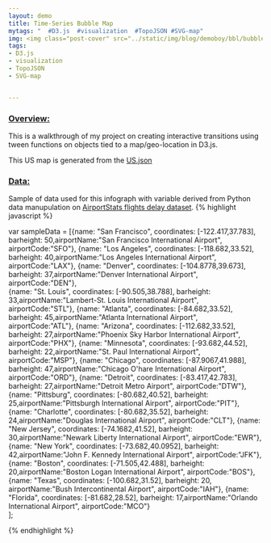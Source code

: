 ```yaml
---
layout: demo
title: Time-Series Bubble Map
mytags: "  #D3.js  #visualization  #TopoJSON #SVG-map"
img: <img class="post-cover" src="../static/img/blog/demoboy/bbl/bubbleMap.png"  border="5" alt="Responsive image">
tags:
- D3.js
- visualization
- TopoJSON
- SVG-map


---
```


<script src="//code.jquery.com/jquery-2.0.0.js"></script>
<style>

          .airports {
          fill: #036;
          stroke: #6cb0e0;
          stroke-width: 0.5px;
          stroke-linecap: round;
          stroke-linejoin: round;
          vector-effect: non-scaling-stroke;
                }
      </style>


<script src="//d3js.org/d3.v3.min.js"></script>
<script src="//d3js.org/topojson.v1.min.js"></script>

<div id="us_states"></div>
<script type="text/javascript">
  (function() {

     var m_width = $("#us_states").width(),
          width = 1060,
          height = 600,
          country,
          state;

      var projection = d3.geo.albersUsa()
      .scale(1060)
      .translate([width / 2, height / 2])
      .precision(.1);

  var path = d3.geo.path()
      .projection(projection);



       var svg = d3.select("#us_states").append("svg")
          .attr("preserveAspectRatio", "xMidYMid")
          .attr("viewBox", "0 0 " + width + " " + height)
          .attr("width", m_width)
          .attr("height", m_width * height / width);

 var start_val = 1987,
                                                              end_val = [2008];
                                                          var clock = svg.append("svg")
                                                                    .attr("y", 100)
                                                                    .attr("x", 700)
                                                                    .style( {'font-weight':'bold', 'font-family':'sans-serif',
                                                                              'font-size':'30px'})  
                                                                    .attr("fill", "steelblue");

                                                              clock.selectAll(".txt")
                                                              .data(end_val)
                                                              .enter()
                                                              .append("text")
                                                              .text(start_val)
                                                              .attr("class", "txt")
                                                              .attr("x", 10)
                                                              .attr("y", 25)
                                                              .transition()
                                                              .duration(20900)
                                                                  .tween("text", function(d) {
                                                                      var i = d3.interpolate(this.textContent, d),
                                                                          prec = (d + "").split("."),
                                                                          round = (prec.length > 1) ? Math.pow(10, prec[1].length) : 1;

                                                                      return function(t) {
                                                                          this.textContent = Math.round(i(t) * round) / round;
                                                                      };
                                                                  });

                                                          svg.append("text")
                                                                    .attr("y", 570)
                                                                    .attr("x", 320)
                                                                    .style( {'font-weight':'bold', 'font-family':'sans-serif',
                                                                              'font-size':'10px'})
                                                                    .style("opacity", "0.9")
                                                                    .attr("fill", "#595959")
                                                                    .text("Total Flights:");



                                                          var start_val = 135469,
                                                              end_val = [62135469];
                                                          var total_flights = svg.append("svg")
                                                                    .attr("y", 550)
                                                                    .attr("x", 380)
                                                                    .style( {'font-weight':'bold', 'font-family':'sans-serif',
                                                                              'font-size':'20px'})
                                                                    .style("opacity", "0.9")
                                                                    .attr("fill", "steelblue");

                                                              total_flights.selectAll(".txt")
                                                              .data(end_val)
                                                              .enter()
                                                              .append("text")
                                                              .text(start_val)
                                                              .attr("class", "txt")
                                                              .attr("x", 10)
                                                              .attr("y", 25)
                                                              .transition()
                                                              .duration(17000)
                                                                  .tween("text", function(d) {
                                                                      var i = d3.interpolate(this.textContent, d),
                                                                          prec = (d + "").split("."),
                                                                          round = (prec.length > 1) ? Math.pow(10, prec[1].length) : 1;

                                                                      return function(t) {
                                                                          this.textContent = Math.round(i(t) * round) / round;
                                                                      };
                                                                  });

                                                          svg.append("text")
                                                                    .attr("y", 570)
                                                                    .attr("x", 520)
                                                                    .style( {'font-weight':'bold', 'font-family':'sans-serif',
                                                                              'font-size':'10px'})
                                                                    .style("opacity", "0.9")
                                                                    .attr("fill", "#595959")
                                                                    .text("Incount:");


                                                          var start_val = 1469,
                                                              end_val = [23365469];
                                                          var total_flights = svg.append("svg")
                                                                    .attr("y", 550)
                                                                    .attr("x", 560)
                                                                    .style( {'font-weight':'bold', 'font-family':'sans-serif',
                                                                              'font-size':'20px'})
                                                                    .style("opacity", "0.9")
                                                                    .attr("fill", "steelblue");

                                                              total_flights.selectAll(".txt")
                                                              .data(end_val)
                                                              .enter()
                                                              .append("text")
                                                              .text(start_val)
                                                              .attr("class", "txt")
                                                              .attr("x", 10)
                                                              .attr("y", 25)
                                                              .transition()
                                                              .duration(17000)
                                                                  .tween("text", function(d) {
                                                                      var i = d3.interpolate(this.textContent, d),
                                                                          prec = (d + "").split("."),
                                                                          round = (prec.length > 1) ? Math.pow(10, prec[1].length) : 1;

                                                                      return function(t) {
                                                                          this.textContent = Math.round(i(t) * round) / round;
                                                                      };
                                                                  });

                                                          svg.append("text")
                                                                    .attr("y", 570)
                                                                    .attr("x", 680)
                                                                    .style( {'font-weight':'bold', 'font-family':'sans-serif',
                                                                              'font-size':'10px'})
                                                                    .style("opacity", "0.9")
                                                                    .attr("fill", "#595959")
                                                                    .text("Outcount:");

                                                          var start_val = 35469,
                                                              end_val = [38525469];
                                                          var total_flights = svg.append("svg")
                                                                    .attr("y", 550)
                                                                    .attr("x", 730)
                                                                    .style( {'font-weight':'bold', 'font-family':'sans-serif',
                                                                              'font-size':'20px'})
                                                                    .style("opacity", "0.9")
                                                                    .attr("fill", "steelblue");

                                                              total_flights.selectAll(".txt")
                                                              .data(end_val)
                                                              .enter()
                                                              .append("text")
                                                              .text(start_val)
                                                              .attr("class", "txt")
                                                              .attr("x", 10)
                                                              .attr("y", 25)
                                                              .transition()
                                                              .duration(17000)
                                                                  .tween("text", function(d) {
                                                                      var i = d3.interpolate(this.textContent, d),
                                                                          prec = (d + "").split("."),
                                                                          round = (prec.length > 1) ? Math.pow(10, prec[1].length) : 1;

                                                                      return function(t) {
                                                                          this.textContent = Math.round(i(t) * round) / round;
                                                                      };
                                                                  });
   d3.json("../geoSample/us.json", function(error, us) {
    if (error) return console.error(error);

    svg.selectAll("path").attr('id', 'myInsert')
        .data(topojson.feature(us, us.objects.states).features)
        .enter()
        .append("path")
        .attr("d", path)
        .attr("fill", "LightGray")
        .attr("stroke", "White");

      var  sampleData = [{name: "San Francisco", coordinates: [-122.417,37.783], barheight: 50,airportName:"San Francisco International Airport", airportCode:"SFO"},
    {name: "Los Angeles", coordinates: [-118.682,33.52], barheight: 40,airportName:"Los Angeles International Airport", airportCode:"LAX"},
    {name: "Denver", coordinates: [-104.8778,39.673], barheight: 37,airportName:"Denver International Airport", airportCode:"DEN"},    
    {name: "St. Louis", coordinates: [-90.505,38.788], barheight: 33,airportName:"Lambert-St. Louis International Airport", airportCode:"STL"},
    {name: "Atlanta", coordinates: [-84.682,33.52], barheight: 45,airportName:"Atlanta International Airport", airportCode:"ATL"},
    {name: "Arizona", coordinates: [-112.682,33.52], barheight: 27,airportName:"Phoenix Sky Harbor International Airport", airportCode:"PHX"},
    {name: "Minnesota", coordinates: [-93.682,44.52], barheight: 22,airportName:"St. Paul International Airport", airportCode:"MSP"},
    {name: "Chicago", coordinates: [-87.9067,41.988], barheight: 47,airportName:"Chicago O'hare International Airport", airportCode:"ORD"},
    {name: "Detroit", coordinates: [-83.417,42.783], barheight: 27,airportName:"Detroit Metro Airport", airportCode:"DTW"},
     {name: "Pittsburg", coordinates: [-80.682,40.52], barheight: 25,airportName:"Pittsburgh International Airport", airportCode:"PIT"},
      {name: "Charlotte", coordinates: [-80.682,35.52], barheight: 24,airportName:"Douglas International Airport", airportCode:"CLT"},
       {name: "New Jersey", coordinates: [-74.1682,41.52], barheight: 30,airportName:"Newark Liberty International Airport", airportCode:"EWR"},
     {name: "New York", coordinates: [-73.682,40.0952], barheight: 42,airportName:"John F. Kennedy International Airport", airportCode:"JFK"},
    {name: "Boston", coordinates: [-71.505,42.488], barheight: 20,airportName:"Boston Logan International Airport", airportCode:"BOS"},
    {name: "Texas", coordinates: [-100.682,31.52], barheight: 20, airportName:"Bush Intercontinental Airport", airportCode:"IAH"},
    {name: "Florida", coordinates: [-81.682,28.52], barheight: 17,airportName:"Orlando International Airport", airportCode:"MCO"}            
    ];



    bars = svg.selectAll("g")
    .data(sampleData)
    .enter()
    .append("g")
    .attr("class", "bars")
    .attr("transform", function(d) {return "translate(" + projection(d.coordinates) + ")";});

    bars.append("circle")
    .attr("cx", function (d) { return d.x_axis; })
    .attr("cy", function (d) { return d.y_axis; })
    .attr("class", "bars")
    .attr("r", 6)
    .style("fill", "green")
    .style("stroke", "White")
    .style("stroke-width", 0.5)
    .style("opacity", 0.5)
    .transition()
    .delay(function(d, i) {
          return i * 20;
      })
      .duration(15000)

    .attr("r", function (d) { return d.barheight; });

bars.append("text")
      .style({
        'fill':'#050505',
        'font-family':'sans-serif',
        'font-size':'7px'
      })  
             .attr("dy", ".80em")
    .attr("text-anchor", "start")
    .text(function(d) {return d.name});
  });







  $(window).resize(function() {
        var w = $("#us_states").width();
        svg.attr("width", w);
        svg.attr("height", w * height / width);
      });

  })();
</script>


### [Overview:]()

This is a walkthrough of my project on creating interactive transitions using tween functions on objects tied to a map/geo-location in D3.js.

This US map is generated from the [US.json](../geoSample/us.json)

### [Data:]()
Sample of data used for this infograph with variable derived from Python data manupulation on [AirportStats flights delay dataset](http://stat-computing.org/dataexpo/2009/the-data.html).
{% highlight javascript %}

var  sampleData = [{name: "San Francisco", coordinates: [-122.417,37.783], barheight: 50,airportName:"San Francisco International Airport", airportCode:"SFO"},
    {name: "Los Angeles", coordinates: [-118.682,33.52], barheight: 40,airportName:"Los Angeles International Airport", airportCode:"LAX"},
    {name: "Denver", coordinates: [-104.8778,39.673], barheight: 37,airportName:"Denver International Airport", airportCode:"DEN"},    
    {name: "St. Louis", coordinates: [-90.505,38.788], barheight: 33,airportName:"Lambert-St. Louis International Airport", airportCode:"STL"},
    {name: "Atlanta", coordinates: [-84.682,33.52], barheight: 45,airportName:"Atlanta International Airport", airportCode:"ATL"},
    {name: "Arizona", coordinates: [-112.682,33.52], barheight: 27,airportName:"Phoenix Sky Harbor International Airport", airportCode:"PHX"},
    {name: "Minnesota", coordinates: [-93.682,44.52], barheight: 22,airportName:"St. Paul International Airport", airportCode:"MSP"},
    {name: "Chicago", coordinates: [-87.9067,41.988], barheight: 47,airportName:"Chicago O'hare International Airport", airportCode:"ORD"},
    {name: "Detroit", coordinates: [-83.417,42.783], barheight: 27,airportName:"Detroit Metro Airport", airportCode:"DTW"},
     {name: "Pittsburg", coordinates: [-80.682,40.52], barheight: 25,airportName:"Pittsburgh International Airport", airportCode:"PIT"},
      {name: "Charlotte", coordinates: [-80.682,35.52], barheight: 24,airportName:"Douglas International Airport", airportCode:"CLT"},
       {name: "New Jersey", coordinates: [-74.1682,41.52], barheight: 30,airportName:"Newark Liberty International Airport", airportCode:"EWR"},
     {name: "New York", coordinates: [-73.682,40.0952], barheight: 42,airportName:"John F. Kennedy International Airport", airportCode:"JFK"},
    {name: "Boston", coordinates: [-71.505,42.488], barheight: 20,airportName:"Boston Logan International Airport", airportCode:"BOS"},
    {name: "Texas", coordinates: [-100.682,31.52], barheight: 20, airportName:"Bush Intercontinental Airport", airportCode:"IAH"},
    {name: "Florida", coordinates: [-81.682,28.52], barheight: 17,airportName:"Orlando International Airport", airportCode:"MCO"}            
    ];

{% endhighlight %}
